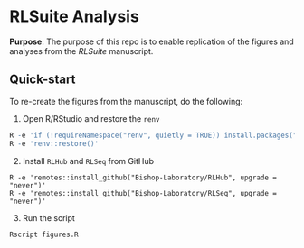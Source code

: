 # RLSuite Analysis

**Purpose**: The purpose of this repo is to enable replication of the 
figures and analyses from the *RLSuite* manuscript. 

## Quick-start

To re-create the figures from the manuscript, do the following:

1. Open R/RStudio and restore the `renv`

```R
R -e 'if (!requireNamespace("renv", quietly = TRUE)) install.packages("renv")'
R -e 'renv::restore()'
```

2. Install `RLHub` and `RLSeq` from GitHub

```shell
R -e 'remotes::install_github("Bishop-Laboratory/RLHub", upgrade = "never")'
R -e 'remotes::install_github("Bishop-Laboratory/RLSeq", upgrade = "never")'
```

3. Run the script

```shell
Rscript figures.R
```


